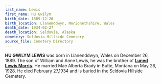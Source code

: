 ```yaml
---
last_name: Lewis
first_name: Hu Gwilym
birth_date: 1889-12-26
birth_location: Llanenddwyn, Merionethshire, Wales
death_date: 1934-02-27
death_location: Seldovia, Alaska
cemetery: Seldovia Hillside Cemetery
source_file: Cemetery Directory
---
```

**HU GWILYM LEWIS** was born in Llanenddwyn, Wales on December 26, 1889. The son of William and Anne Lewis, he was the brother of [**Luned Lewis Morris**](./Morris_Luned_Lewis). He married Mae Alberta Brady in Butte, Montana on May 26, 1928.  He died February 27,1934 and is buried in the Seldovia Hillside Cemetery.  

